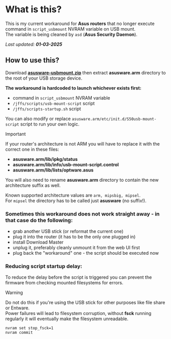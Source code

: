 # What is this?

This is my current workaround for **Asus routers** that no longer execute command in `script_usbmount` NVRAM variable on USB mount.  
The variable is being cleaned by `asd` (**Asus Security Daemon**).

_Last updated: **01-03-2025**_

## How to use this?

Download **[asusware-usbmount.zip](asusware-usbmount.zip)** then extract **asusware.arm** directory to the root of your USB storage device.

**The workaround is hardcoded to launch whichever exists first:**

- command in `script_usbmount` NVRAM variable
- `/jffs/scripts/usb-mount-script` script
- `/jffs/scripts-startup.sh` script

You can also modify or replace `asusware.arm/etc/init.d/S50usb-mount-script` script to run your own logic.

> [!IMPORTANT]
> If your router's architecture is not ARM you will have to replace it with the correct one in these files:
> - **asusware.arm/lib/ipkg/status**
> - **asusware.arm/lib/info/usb-mount-script.control**
> - **asusware.arm/lib/lists/optware.asus**
> 
> You will also need to rename **asusware.arm** directory to contain the new architecture suffix as well.
> 
> Known supported architecture values are `arm, mipsbig, mipsel`.  
> For `mipsel` the directory has to be called just **asusware** (no suffix!).

### Sometimes this workaround does not work straight away - in that case do the following:

- grab another USB stick (or reformat the current one)
- plug it into the router (it has to be the only one plugged in)
- install Download Master
- unplug it, preferably cleanly unmount it from the web UI first
- plug back the "workaround" one - the script should be executed now

### Reducing script startup delay:

To reduce the delay before the script is triggered you can prevent the firmware from checking mounted filesystems for errors.

> [!WARNING]
> Do not do this if you're using the USB stick for other purposes like file share or Entware.  
> Power failures will lead to filesystem corruption, without **fsck** running regularly it will eventually make the filesystem unreadable.

```
nvram set stop_fsck=1
nvram commit
```
